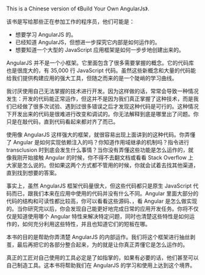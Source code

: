 This is a Chinese version of 《Build Your Own AngularJs》.

该书是写给那些正在参加工作的程序员，他们可能是：

* 想要学习 AngularJS 的。
* 已经知道 AngularJS，但想进一步探究它内部是如何运作的。
* 想要知道一个大型的 JavaScript 应用框架是如何一步步地创建出来的。

AngularJS 并不是一个小框架。它里面包含了很多需要掌握的概念。它的代码库也是很庞大的，有 35,000 行 JavaScript 代码。虽然这些新概念和大量的代码能给我们提供构建应用的强大工具，但随之而来的是一个陡峭的学习曲线。

我讨厌使用自己无法掌握的技术进行开发。因为这样做的话，常常会导致一种情况发生：开发的代码能正常运作，但这并不是因为我们真正掌握了这种技术，而是我们已经做了很多次试验、遇到过很多错误之后才发现这种代码是可行的。这种情况下开发出来的代码是很难进行改变和调试的。你无法解释到底是哪里出了问题。你只是在敲代码，直到代码看起来都对齐了而已。

使用像 AngularJS 这样强大的框架，就很容易出现上面讲到的这种代码。你弄懂了 Angular 是如何实现依赖注入的吗？你知道作用域继承的机制吗？指令进行 transclusion 时到底会发生什么事情？当你没有弄懂这些功能是怎么运作的，就像我刚开始接触 Angular 的时候，你不得不去翻文档或看看 Stack Overflow 上大家是怎么说的。但如果这两个方式都不管用的时候，你就会试着去找其他渠道，直到找到想要的答案。

事实上，虽然 AngularJS 框架代码量很大，但这些代码都只是原生 JavaScript 代码而已，跟我们本来在应用中使用的代码并没有什么不同。Angular
 里面大部分的代码的结构和可读性都比较高，你可以看看这些源码、，看 Angular 是怎么做实现的。当你研究完以后，你会发现自己能更好地完成日常的应用开发任务。你将不仅仅是知道使用哪个 Angular 特性来解决特定问题，同时也清楚这些特性是如何运作的，如何充分利用这些特性，并且也知道它们的短板在哪。

本书的目的是帮助你弄清楚 AngularJS 的内部运作。我们将这个框架进行抽丝剥茧，最后再把它的各部分整合起来，为的就是让你真正弄懂它是怎么运作的。

真正的工匠对自己使用的工具必定是了如指掌的，如果有必要的话，他们甚至可以自己制造工具。这本书将帮助我们在 AngularJS 的学习和使用上达到这个境界。